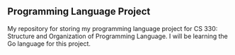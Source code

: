 ## Programming Language Project ##

My repository for storing my programming language project for CS 330: Structure and Organization of Programming Language. I will be learning the Go language for this project.
